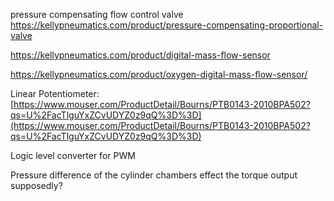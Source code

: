
pressure compensating flow control valve
https://kellypneumatics.com/product/pressure-compensating-proportional-valve

https://kellypneumatics.com/product/digital-mass-flow-sensor

https://kellypneumatics.com/product/oxygen-digital-mass-flow-sensor/

Linear Potentiometer:
[https://www.mouser.com/ProductDetail/Bourns/PTB0143-2010BPA502?qs=U%2FacTlguYxZCvUDYZ0z9qQ%3D%3D](https://www.mouser.com/ProductDetail/Bourns/PTB0143-2010BPA502?qs=U%2FacTlguYxZCvUDYZ0z9qQ%3D%3D)

Logic level converter for PWM


Pressure difference of the cylinder chambers effect the torque output supposedly?
